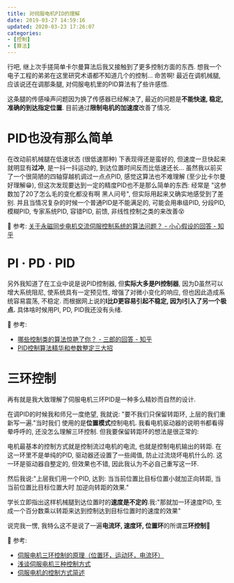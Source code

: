 ```yaml
---
title: 对伺服电机PID的理解
date: 2019-03-27 14:59:16
updated: 2020-03-23 17:26:07
categories:
- [控制]
- [算法]
---
```


行吧, 继上次手搓简单卡尔曼算法后我又接触到了更多控制方面的东西. 想我一个电子工程的弟弟在这里研究术语都不知道几个的控制... 命苦啊! 最近在调机械腿, 应该说还在调那条腿, 对伺服电机里的PID算法有了些许感悟.

<!-- More -->

这条腿的传感噪声问题因为换了传感器已经解决了, 最近的问题是**不能快速, 稳定, 准确的到达指定位置**. 目前通过**限制电机的加速度**改善了情况.

# PID也没有那么简单

在改动前机械腿在低速状态 (很低速那种) 下表现得还是蛮好的, 但速度一旦快起来就明显有**过冲**, 是一抖一抖运动的, 到达位置时间反而比低速还长... 虽然我以前买了一个很简陋的四轴穿越机调过一点点PID, 感觉这算法也不难理解 (至少比卡尔曼好理解😁), 但这次发现要达到一定的精度PID也不是那么简单的东西: 经常是 "这参数加了20了怎么毛的变化都没有啊 黑人问号", 但实际用起来又确实地感受到了差别. 并且当情况复杂的时候一个普通PID是不能满足的, 可能会用串级PID, 分段PID, 模糊PID, 专家系统PID, 容错PID, 前馈, 非线性控制之类的来改善😵

🔗 参考: [关于永磁同步电机交流伺服控制系统的算法问题？ - 小心假设的回答 - 知乎](https://www.zhihu.com/question/22603676/answer/28847509)

# PI · PD · PID

另外我知道了在工业中说是说PID控制器, 但**实际大多是PI控制器**, 因为D虽然可以增大系统阻尼, 使系统具有一定预见性, 增强了对微小变化的响应, 但也因此造成系统容易震荡, 不稳定. 而根据网上说的**I比D更容易引起不稳定, 因为I引入了另一个极点.** 具体啥时候用PI, PD, PID我还没有头绪.

🔗 参考:
- [哪些控制类的算法惊艳了你？ - 三郎的回答 - 知乎](https://www.zhihu.com/question/26944678/answer/44687208)
- [PID控制算法精华和参数整定三大招](http://www.sohu.com/a/155185294_464086)

# 三环控制

再有就是我大致理解了伺服电机三环PID是一种多么精妙而自然的设计.

在调PID的时候我和师兄一度绝望, 我就说: "要不我们只保留转距环, 上层的我们重新写一遍."当时我们
使用的是**位置模式**控制电机. 我看电机驱动器的说明书都看得晕呼呼的, 还没怎么理解三环控制.
但我要保留转距环的想法是很正常的:

电机最基本的控制方式就是控制流过电机的电流, 也就是控制电机输出的转距. 在这一环里不是单纯的PID, 驱动器还设置了一些阈值, 防止过流烧坏电机什么的. 这一环是驱动器自整定的, 但效果也不错, 因此我认为不必自己重写这一环.

然后我说:"上层我们用一个PID, 达到: 当当前位置比目标位置小就加正向转距, 当当前位置比目标位置大时
加逆向转距的效果."

学长立即指出这样机械腿到达位置时的**速度是不定的**.我:"那就加一环速度PID, 生成一个百分数乘以转距来达到控制达到目标位置时的速度的效果"

说完我一愣, 我特么这不是说了一遍**电流环, 速度环, 位置环**的所谓**三环控制**🐴

🔗 参考:

- [伺服电机三环控制的原理（位置环，运动环，电流环）](http://www.voidcn.com/article/p-hxjakzgh-pw.html)
- [浅谈伺服电机三种控制方式](https://blog.csdn.net/Andy20081251/article/details/79457911)
- [伺服电机的控制方式简述](https://zhuanlan.zhihu.com/p/21311021)